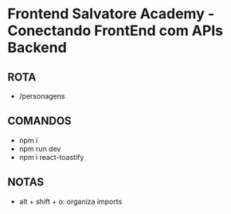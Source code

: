 # Frontend Salvatore Academy - Conectando FrontEnd com APIs Backend

## ROTA

- /personagens

## COMANDOS

- npm i
- npm run dev
- npm i react-toastify
<!-- Biblioteca de notificação -->

## NOTAS

- alt + shift + o: organiza imports
